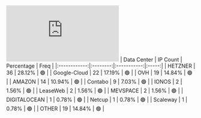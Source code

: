 ![Diagramm](https://github.com/obajay/StateSync-snapshots/blob/main/Projects/BandProtocol/1/README.md)
| Data Center | IP Count | Percentage | Freq |
|:------------:|:--------:|:-----------:|:-----:|
| HETZNER | 36 | 28.12% | 🟢 |
| Google-Cloud | 22 | 17.19% | 🟢 |
| OVH | 19 | 14.84% | 🟢 |
| AMAZON | 14 | 10.94% | 🟢 |
| Contabo | 9 | 7.03% | 🟢 |
| IONOS | 2 | 1.56% | 🟢 |
| LeaseWeb | 2 | 1.56% | 🟢 |
| MEVSPACE | 2 | 1.56% | 🟢 |
| DIGITALOCEAN | 1 | 0.78% | 🟢 |
| Netcup | 1 | 0.78% | 🟢 |
| Scaleway | 1 | 0.78% | 🟢 |
| OTHER | 19 | 14.84% | 🟢 |